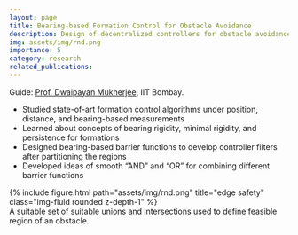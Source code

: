 ```yaml
---
layout: page
title: Bearing-based Formation Control for Obstacle Avoidance
description: Design of decentralized controllers for obstacle avoidance based on the measured bearing whilst retaining formation
img: assets/img/rnd.png
importance: 5
category: research
related_publications: 
---
```

Guide: [Prof. Dwaipayan Mukherjee](https://www.ee.iitb.ac.in/web/people/dwaipayan-mukherjee/), IIT Bombay.
- Studied state-of-art formation control algorithms under position, distance, and bearing-based measurements
- Learned about concepts of bearing rigidity, minimal rigidity, and persistence for formations
- Designed bearing-based barrier functions to develop controller filters after partitioning the regions
- Developed ideas of smooth “AND” and “OR” for combining different barrier functions
<div class="row">
    <div class="col-sm mt-3 mt-md-0">
        {% include figure.html path="assets/img/rnd.png" title="edge safety" class="img-fluid rounded z-depth-1" %}
    </div>
</div>
<div class="caption">
    A suitable set of suitable unions and intersections used to define feasible region of an obstacle.
</div>